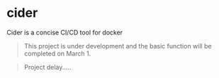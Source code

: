 # cider
Cider is a concise CI/CD tool for docker

>  This project is under development and the basic function will be completed on March 1.

>  Project delay..... 
